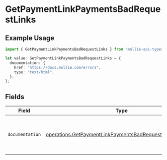 # GetPaymentLinkPaymentsBadRequestLinks

## Example Usage

```typescript
import { GetPaymentLinkPaymentsBadRequestLinks } from "mollie-api-typescript/models/operations";

let value: GetPaymentLinkPaymentsBadRequestLinks = {
  documentation: {
    href: "https://docs.mollie.com/errors",
    type: "text/html",
  },
};
```

## Fields

| Field                                                                                                                                | Type                                                                                                                                 | Required                                                                                                                             | Description                                                                                                                          |
| ------------------------------------------------------------------------------------------------------------------------------------ | ------------------------------------------------------------------------------------------------------------------------------------ | ------------------------------------------------------------------------------------------------------------------------------------ | ------------------------------------------------------------------------------------------------------------------------------------ |
| `documentation`                                                                                                                      | [operations.GetPaymentLinkPaymentsBadRequestDocumentation](../../models/operations/getpaymentlinkpaymentsbadrequestdocumentation.md) | :heavy_check_mark:                                                                                                                   | The URL to the generic Mollie API error handling guide.                                                                              |